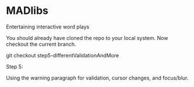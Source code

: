 # MADlibs
Entertaining interactive word plays

You should already have cloned the repo to your local system. Now checkout the current branch.

git checkout step5-differentValidationAndMore

Step 5:

Using the warning paragraph for validation, cursor changes, and focus/blur.